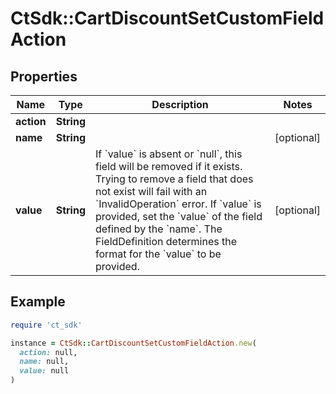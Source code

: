 # CtSdk::CartDiscountSetCustomFieldAction

## Properties

| Name | Type | Description | Notes |
| ---- | ---- | ----------- | ----- |
| **action** | **String** |  |  |
| **name** | **String** |  | [optional] |
| **value** | **String** | If &#x60;value&#x60; is absent or &#x60;null&#x60;, this field will be removed if it exists. Trying to remove a field that does not exist will fail with an &#x60;InvalidOperation&#x60; error. If &#x60;value&#x60; is provided, set the &#x60;value&#x60; of the field defined by the &#x60;name&#x60;. The FieldDefinition determines the format for the &#x60;value&#x60; to be provided. | [optional] |

## Example

```ruby
require 'ct_sdk'

instance = CtSdk::CartDiscountSetCustomFieldAction.new(
  action: null,
  name: null,
  value: null
)
```

